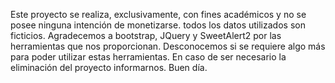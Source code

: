 Este proyecto se realiza, exclusivamente, con fines académicos y no se posee ninguna intención de monetizarse.
todos los datos utilizados son ficticios.
Agradecemos a bootstrap, JQuery y SweetAlert2 por las herramientas que nos proporcionan.
Desconocemos si se requiere algo más para poder utilizar estas herramientas.
En caso de ser necesario la eliminación del proyecto informarnos.
Buen día.
